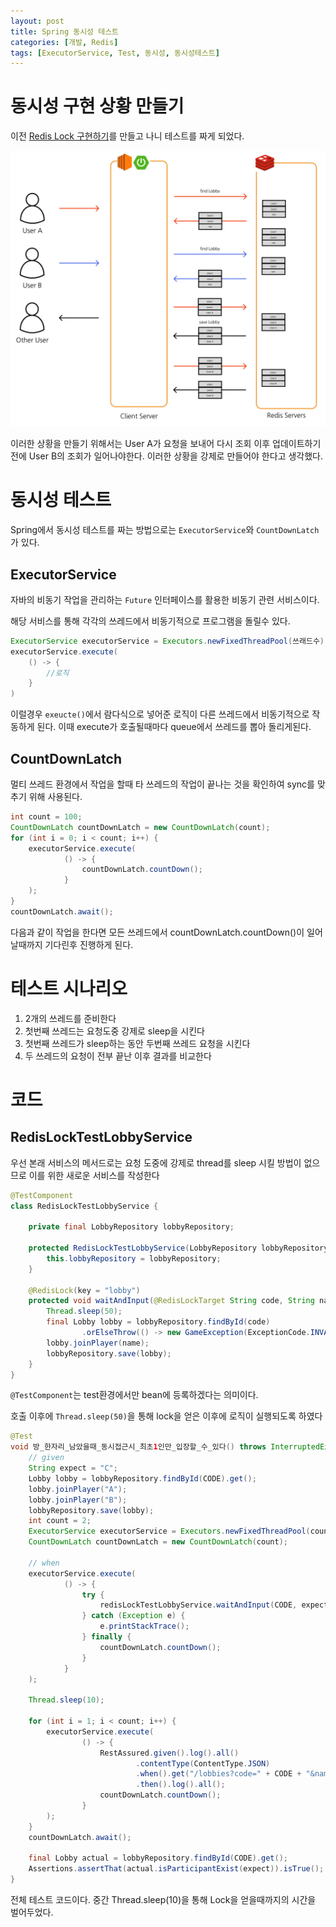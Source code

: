 ```yaml
---
layout: post
title: Spring 동시성 테스트 
categories: [개발, Redis]
tags: [ExecutorService, Test, 동시성, 동시성테스트]
---
```


# 동시성 구현 상황 만들기
이전 [Redis Lock 구현하기](../spring-reddison-lock-with-aop)를 만들고 나니 테스트를 짜게 되었다.

![sync-problem.png](../assets/img/post/2024-10-25/sync-problem.png)

이러한 상황을 만들기 위해서는 User A가 요청을 보내어 다시 조회 이후 업데이트하기 전에 User B의 조회가 일어나야한다.
이러한 상황을 강제로 만들어야 한다고 생각했다.

# 동시성 테스트
Spring에서 동시성 테스트를 짜는 방법으로는 `ExecutorService`와 `CountDownLatch`가 있다.

## ExecutorService
자바의 비동기 작업을 관리하는 `Future` 인터페이스를 활용한 비동기 관련 서비스이다.

해당 서비스를 통해 각각의 쓰레드에서 비동기적으로 프로그램을 돌릴수 있다.

```java
ExecutorService executorService = Executors.newFixedThreadPool(쓰래드수);
executorService.execute(
	() -> {
		//로직
	} 
)
```

이럴경우 `exeucte()`에서 람다식으로 넣어준 로직이 다른 쓰레드에서 비동기적으로 작동하게 된다.
이때 execute가 호출될때마다 queue에서 쓰레드를 뽑아 돌리게된다.

## CountDownLatch
멀티 쓰레드 환경에서 작업을 할때 타 쓰레드의 작업이 끝나는 것을 확인하여 sync를 맞추기 위해 사용된다.

```java
int count = 100;
CountDownLatch countDownLatch = new CountDownLatch(count);
for (int i = 0; i < count; i++) {
    executorService.execute(  
            () -> {
                countDownLatch.countDown();  
            }  
    );  
}  
countDownLatch.await();
```
다음과 같이 작업을 한다면 모든 쓰레드에서 countDownLatch.countDown()이 일어날때까지 기다린후 진행하게 된다.
# 테스트 시나리오

1. 2개의 쓰레드를 준비한다
2. 첫번째 쓰레드는 요청도중 강제로 sleep을 시킨다
3. 첫번째 쓰레드가 sleep하는 동안 두번째 쓰레드 요청을 시킨다
4. 두 쓰레드의 요청이 전부 끝난 이후 결과를 비교한다

# 코드

##  RedisLockTestLobbyService

우선 본래 서비스의 메서드로는 요청 도중에 강제로 thread를 sleep 시킬 방법이 없으므로 이를 위한 새로운 서비스를 작성한다
```java
@TestComponent  
class RedisLockTestLobbyService {  
  
    private final LobbyRepository lobbyRepository;  
  
    protected RedisLockTestLobbyService(LobbyRepository lobbyRepository) {  
        this.lobbyRepository = lobbyRepository;  
    }  
  
    @RedisLock(key = "lobby")  
    protected void waitAndInput(@RedisLockTarget String code, String name) throws InterruptedException {  
        Thread.sleep(50);  
        final Lobby lobby = lobbyRepository.findById(code)  
                .orElseThrow(() -> new GameException(ExceptionCode.INVALID_NOT_FOUND_ROOM_CODE));  
        lobby.joinPlayer(name);  
        lobbyRepository.save(lobby);  
    }  
}
```

`@TestComponent`는 test환경에서만 bean에 등록하겠다는 의미이다.

호출 이후에 `Thread.sleep(50)`을 통해 lock을 얻은 이후에 로직이 실행되도록 하였다

```java
@Test  
void 방_한자리_남았을때_동시접근시_최초1인만_입장할_수_있다() throws InterruptedException {  
    // given  
    String expect = "C";  
    Lobby lobby = lobbyRepository.findById(CODE).get();  
    lobby.joinPlayer("A");  
    lobby.joinPlayer("B");  
    lobbyRepository.save(lobby);  
    int count = 2;  
    ExecutorService executorService = Executors.newFixedThreadPool(count);  
    CountDownLatch countDownLatch = new CountDownLatch(count);  
  
    // when  
    executorService.execute(  
            () -> {  
                try {  
                    redisLockTestLobbyService.waitAndInput(CODE, expect);  
                } catch (Exception e) {  
                    e.printStackTrace();  
                } finally {  
                    countDownLatch.countDown();  
                }  
            }  
    );  
  
    Thread.sleep(10);  
  
    for (int i = 1; i < count; i++) {  
        executorService.execute(  
                () -> {  
                    RestAssured.given().log().all()  
                            .contentType(ContentType.JSON)  
                            .when().get("/lobbies?code=" + CODE + "&name=power")  
                            .then().log().all();  
                    countDownLatch.countDown();  
                }  
        );  
    }  
    countDownLatch.await();  
  
    final Lobby actual = lobbyRepository.findById(CODE).get();  
    Assertions.assertThat(actual.isParticipantExist(expect)).isTrue();  
}
```

전체 테스트 코드이다.
중간 Thread.sleep(10)을 통해 Lock을 얻을때까지의 시간을 벌어두었다.
